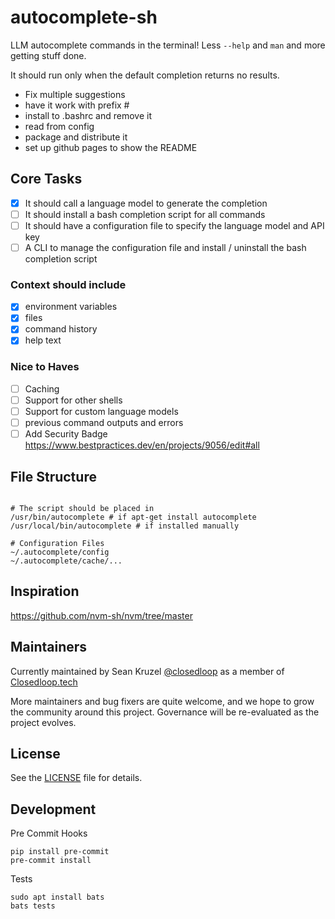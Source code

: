 # autocomplete-sh

LLM autocomplete commands in the terminal!  Less `--help` and `man` and more getting stuff done.

It should run only when the default completion returns no results.

- Fix multiple suggestions
- have it work with prefix #
- install to .bashrc and remove it
- read from config
- package and distribute it
- set up github pages to show the README

## Core Tasks

- [x] It should call a language model to generate the completion
- [ ] It should install a bash completion script for all commands
- [ ] It should have a configuration file to specify the language model and API key
- [ ] A CLI to manage the configuration file and install / uninstall the bash completion script

### Context should include

- [x] environment variables
- [x] files
- [x] command history
- [x] help text

### Nice to Haves

- [ ] Caching
- [ ] Support for other shells
- [ ] Support for custom language models
- [ ] previous command outputs and errors
- [ ] Add Security Badge <https://www.bestpractices.dev/en/projects/9056/edit#all>

## File Structure

```

# The script should be placed in
/usr/bin/autocomplete # if apt-get install autocomplete
/usr/local/bin/autocomplete # if installed manually

# Configuration Files
~/.autocomplete/config
~/.autocomplete/cache/...
```

## Inspiration

<https://github.com/nvm-sh/nvm/tree/master>

## Maintainers

Currently maintained by Sean Kruzel [@closedloop](https://github.com/closedloop) as a member of [Closedloop.tech](https://Closedloop.tech)

More maintainers and bug fixers are quite welcome, and we hope to grow the community around this project.
Governance will be re-evaluated as the project evolves.

## License

See the [LICENSE](./LICENSE) file for details.


## Development



Pre Commit Hooks

    pip install pre-commit
    pre-commit install

Tests

    sudo apt install bats
    bats tests
